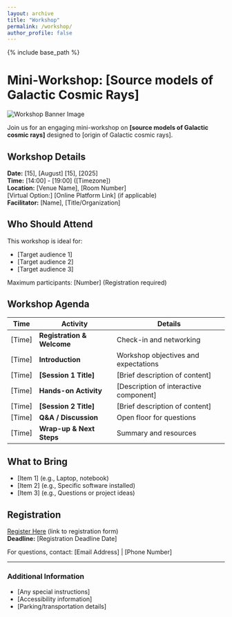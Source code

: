 ```yaml
---
layout: archive
title: "Workshop"
permalink: /workshop/
author_profile: false
---
```


{% include base_path %}

# Mini-Workshop: [Source models of Galactic Cosmic Rays]

![Workshop Banner Image](optional-image-url.jpg)

Join us for an engaging mini-workshop on **[source models of Galactic cosmic rays]** designed to [origin of Galactic cosmic rays].

## Workshop Details

**Date:** [15], [August] [15], [2025]  
**Time:** [14:00] - [19:00] ([Timezone])  
**Location:** [Venue Name], [Room Number]  
[Virtual Option:] [Online Platform Link] (if applicable)  
**Facilitator:** [Name], [Title/Organization]  

## Who Should Attend

This workshop is ideal for:
- [Target audience 1]
- [Target audience 2]
- [Target audience 3]

Maximum participants: [Number] (Registration required)

## Workshop Agenda

| Time          | Activity                          | Details                                  |
|---------------|-----------------------------------|------------------------------------------|
| [Time]        | **Registration & Welcome**        | Check-in and networking                  |
| [Time]        | **Introduction**                  | Workshop objectives and expectations     |
| [Time]        | **[Session 1 Title]**             | [Brief description of content]           |
| [Time]        | **Hands-on Activity**             | [Description of interactive component]  |
| [Time]        | **[Session 2 Title]**             | [Brief description of content]           |
| [Time]        | **Q&A / Discussion**              | Open floor for questions                 |
| [Time]        | **Wrap-up & Next Steps**          | Summary and resources                    |

## What to Bring

- [Item 1] (e.g., Laptop, notebook)
- [Item 2] (e.g., Specific software installed)
- [Item 3] (e.g., Questions or project ideas)

## Registration

[Register Here](#) (link to registration form)  
**Deadline:** [Registration Deadline Date]  

For questions, contact: [Email Address] | [Phone Number]  

---

### Additional Information

- [Any special instructions]
- [Accessibility information]
- [Parking/transportation details]

